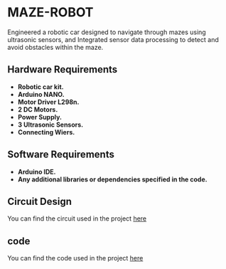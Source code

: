 # MAZE-ROBOT

Engineered a robotic car designed to navigate through mazes using ultrasonic sensors, and Integrated sensor data processing to detect and avoid obstacles within the maze.

## Hardware Requirements

-  **Robotic car kit.**
-  **Arduino NANO.**
-  **Motor Driver L298n.**
-  **2 DC Motors.**
-  **Power Supply.**
-  **3 Ultrasonic Sensors.**
-  **Connecting Wiers.**

## Software Requirements

-  **Arduino IDE.**
-  **Any additional libraries or dependencies specified in the code.**

## Circuit Design

You can find the circuit used in the project [here](https://github.com/ayshashaban/MAZE-Robot/blob/main/circuit.png)

## code

You can find the code used in the project [here](https://github.com/ayshashaban/MAZE-Robot/blob/main/code.pm)
